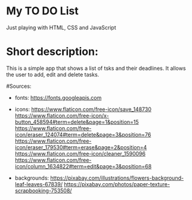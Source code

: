 # My TO DO List
Just playing with HTML, CSS and JavaScript

# Short description:
This is a simple app that shows a list of tsks and their deadlines. It allows the user to add, edit and delete tasks.

#Sources:
- fonts: https://fonts.googleapis.com
- icons: https://www.flaticon.com/free-icon/save_148730
         https://www.flaticon.com/free-icon/x-button_458594#term=delete&page=1&position=15
         https://www.flaticon.com/free-icon/eraser_124074#term=delete&page=3&position=76
         https://www.flaticon.com/free-icon/eraser_179530#term=erase&page=2&position=4
         https://www.flaticon.com/free-icon/cleaner_1590096
         https://www.flaticon.com/free-icon/column_1634822#term=edit&page=3&position=68

- backgrounds: https://pixabay.com/illustrations/flowers-background-leaf-leaves-67839/
                https://pixabay.com/photos/paper-texture-scrapbooking-753508/

